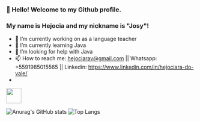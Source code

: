 ### 👋 Hello! Welcome to my Github profile.
### My name is Hejocia and my nickname is "Josy"!

- 🔭 I’m currently working on as a language teacher 
- 🌱 I’m currently learning Java
- 🤔 I’m looking for help with Java
- 📫 How to reach me: hejociarav@gmail.com || Whatsapp: +5591985015565 || Linkedin: https://www.linkedin.com/in/hejociara-do-vale/
- 
<img src="https://cdn.jsdelivr.net/gh/devicons/devicon/icons/git/git-original.svg" width="40" height="40"/>


![Anurag's GitHub stats](https://github-readme-stats.vercel.app/api?username=Hejociara&show_icons=true&theme=dracula)
![Top Langs](https://github-readme-stats.vercel.app/api/top-langs/?username=Hejociara&layout=compact)
